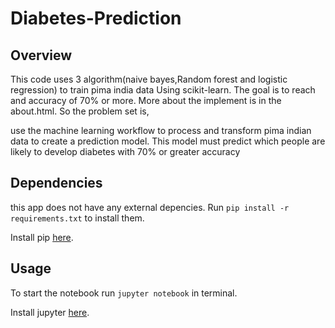 # Diabetes-Prediction

## Overview
This code uses 3 algorithm(naive bayes,Random forest and logistic regression)  to train pima india data Using scikit-learn. The goal is to reach and accuracy of 70% or more. More about the implement is in the about.html. So the problem set is, 
<p>use the machine learning workflow to process and transform pima indian data to create a prediction model. This model must predict which people are likely to develop diabetes with 70% or greater accuracy</p>


## Dependencies

this app does not have any external depencies. Run `pip install -r requirements.txt` to install them. 

Install pip [here](https://pip.pypa.io/en/stable/). 
## Usage
To start the notebook run `jupyter notebook` in terminal. 

Install jupyter [here](http://jupyter.readthedocs.io/en/latest/install.html).
